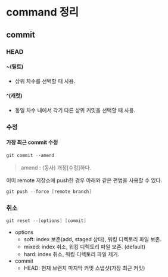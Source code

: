 # command 정리

## commit

### HEAD

#### ~(틸트)

- 상위 차수를 선택할 때 사용.

#### ^(캐럿)

- 동일 차수 내에서 각기 다른 상위 커밋을 선택할 때 사용.

### 수정

#### 가장 최근 commit 수정

```powershell
git commit --amend
```

> amend : (동사) 개정[수정]하다.

이미 remote 저장소에 push한 경우 아래와 같은 편법을 사용할 수 있다.  

```powershell
git push --force [remote branch]
```

### 취소

```powershell
git reset --[options] [commit]
```

- options
  - soft: index 보존(add, staged 상태), 워킹 디렉토리 파일 보존.
  - mixed: index 취소, 워킹 디렉토리 파일 보존. (default)
  - hard: index 취소, 워킹 디렉토리 파일 제거.
- commit
  - HEAD: 현재 브랜치 마지막 커밋 스냅샷(가장 최근 커밋)
